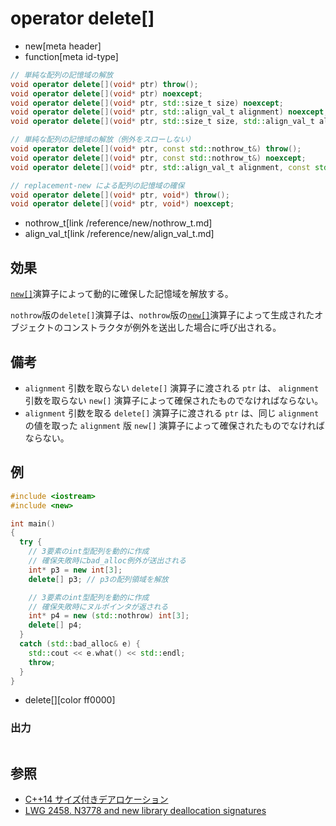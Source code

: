 # operator delete[]
* new[meta header]
* function[meta id-type]

```cpp
// 単純な配列の記憶域の解放
void operator delete[](void* ptr) throw();                                                // (1) C++03 まで
void operator delete[](void* ptr) noexcept;                                               // (1) C++11 から
void operator delete[](void* ptr, std::size_t size) noexcept;                             // (2) C++14 から
void operator delete[](void* ptr, std::align_val_t alignment) noexcept;                   // (4) C++17 から
void operator delete[](void* ptr, std::size_t size, std::align_val_t alignment) noexcept; // (4) C++17 から

// 単純な配列の記憶域の解放（例外をスローしない）
void operator delete[](void* ptr, const std::nothrow_t&) throw();                              // (3) C++03 まで
void operator delete[](void* ptr, const std::nothrow_t&) noexcept;                             // (3) C++11 から
void operator delete[](void* ptr, std::align_val_t alignment, const std::nothrow_t&) noexcept; // (4) C++17 から

// replacement-new による配列の記憶域の確保
void operator delete[](void* ptr, void*) throw();                                       // (5) C++03 まで
void operator delete[](void* ptr, void*) noexcept;                                      // (5) C++11 から
```
* nothrow_t[link /reference/new/nothrow_t.md]
* align_val_t[link /reference/new/align_val_t.md]

## 効果
[`new[]`](op_new[].md)演算子によって動的に確保した記憶域を解放する。

`nothrow`版の`delete[]`演算子は、`nothrow`版の[`new[]`](op_new[].md)演算子によって生成されたオブジェクトのコンストラクタが例外を送出した場合に呼び出される。

## 備考

- `alignment` 引数を取らない `delete[]` 演算子に渡される `ptr` は、 `alignment` 引数を取らない `new[]` 演算子によって確保されたものでなければならない。
- `alignment` 引数を取る `delete[]` 演算子に渡される `ptr` は、同じ `alignment` の値を取った `alignment` 版 `new[]` 演算子によって確保されたものでなければならない。

## 例
```cpp example
#include <iostream>
#include <new>

int main()
{
  try {
    // 3要素のint型配列を動的に作成
    // 確保失敗時にbad_alloc例外が送出される
    int* p3 = new int[3];
    delete[] p3; // p3の配列領域を解放

    // 3要素のint型配列を動的に作成
    // 確保失敗時にヌルポインタが返される
    int* p4 = new (std::nothrow) int[3];
    delete[] p4;
  }
  catch (std::bad_alloc& e) {
    std::cout << e.what() << std::endl;
    throw;
  }
}
```
* delete[][color ff0000]

### 出力
```
```

## 参照
- [C++14 サイズ付きデアロケーション](/lang/cpp14/sized_deallocation.md)
- [LWG 2458. N3778 and new library deallocation signatures](https://wg21.cmeerw.net/lwg/issue2458)
